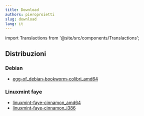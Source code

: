 ```yaml
---
title: Download
authors: pieroproietti
slug: download
lang: it
---
```

import Translactions from '@site/src/components/Translactions';

<Translactions />

## Distribuzioni 

### Debian
* [egg-of_debian-bookworm-colibri_amd64](https://sourceforge.net/projects/penguins-eggs/files/ISOS/debian/bookworm/amd64/egg-of_debian-bookworm-colibri_amd64_2024-06-25_0857.iso/download)

### Linuxmint faye
* [linuxmint-faye-cinnamon_amd64](https://sourceforge.net/projects/penguins-eggs/files/ISOS/linuxmint/faye/egg-of_linuxmint-faye-cinnamon_amd64_2024-06-24_2047.iso/download)
* [linuxmint-faye-cinnamon_i386](https://sourceforge.net/projects/penguins-eggs/files/ISOS/linuxmint/faye/egg-of_linuxmint-faye-cinnamon_i386_2024-06-25_0806.iso/download)
